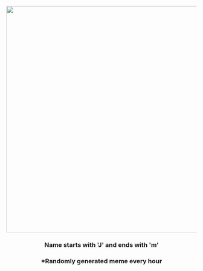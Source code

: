 <p align="center">
        <img src="https://i.redd.it/f55lr50vih191.jpg" width="600" height="600">
        </p>
        <h3 align="center">Name starts with 'J' and ends with 'm'</h3>
        <h3 align="center">*Randomly generated meme every hour</h3>
    